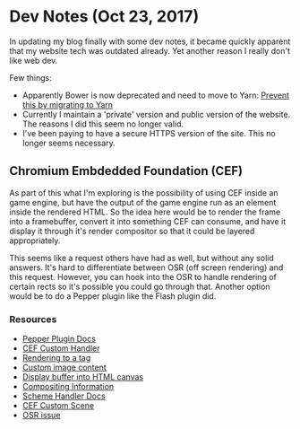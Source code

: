 # Dev Notes (Oct 23, 2017)

In updating my blog finally with some dev notes, it became quickly apparent that my website tech was outdated already. Yet another reason I really don't like web dev.

Few things:

* Apparently Bower is now deprecated and need to move to Yarn: [Prevent this by migrating to Yarn](https://bower.io/blog/2017/how-to-migrate-away-from-bower/)
* Currently I maintain a 'private' version and public version of the website. The reasons I did this seem no longer valid.
* I've been paying to have a secure HTTPS version of the site. This no longer seems necessary.

## Chromium Embdedded Foundation (CEF)

As part of this what I'm exploring is the possibility of using CEF inside an game engine, but have the output of the game engine run as an element inside the rendered HTML. So the idea here would be to render the frame into a framebuffer, convert it into something CEF can consume, and have it display it through it's render compositor so that it could be layered appropriately.

This seems like a request others have had as well, but without any solid answers. It's hard to differentiate between OSR (off screen rendering) and this request. However, you can hook into the OSR to handle rendering of certain rects so it's possible you could go through that. Another option would be to do a Pepper plugin like the Flash plugin did.

### Resources

* [Pepper Plugin Docs](https://www.chromium.org/developers/design-documents/pepper-plugin-implementation)
* [CEF Custom Handler](http://magpcss.org/ceforum/viewtopic.php?f=8&t=32&start=10)
* [Rendering to a tag](https://magpcss.org/ceforum/viewtopic.php?f=6&t=13753&start=10&hilit=canvas)
* [Custom image content](https://magpcss.org/ceforum/viewtopic.php?f=6&t=11699&start=0)
* [Display buffer into HTML canvas](https://magpcss.org/ceforum/viewtopic.php?f=6&t=14217&p=33514&hilit=canvas#p33514)
* [Compositing Information](https://www.chromium.org/developers/design-documents/gpu-accelerated-compositing-in-chrome)
* [Scheme Handler Docs](https://bitbucket.org/chromiumembedded/cef/wiki/GeneralUsage#markdown-header-scheme-handler)
* [CEF Custom Scene](https://thechriskent.com/tag/cefcustomscheme/)
* [OSR issue](https://bitbucket.org/chromiumembedded/cef/issues/518/cef3-add-off-screen-rendering-support)
